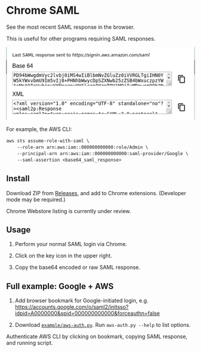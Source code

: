 # Chrome SAML

See the most recent SAML response in the browser.

This is useful for other programs requiring SAML responses.

<p align="center">
  <img alt="Screenshot" src="doc/screenshot.png">
</p>

For example, the AWS CLI:

```txt
aws sts assume-role-with-saml \
    --role-arn arn:aws:iam::000000000000:role/Admin \
    --principal-arn arn:aws:iam::000000000000:saml-provider/Google \
    --saml-assertion <base64_saml_response>
```

## Install

Download ZIP from [Releases](https://github.com/rivethealth/chrome-saml/releases), and add to Chrome extensions. (Developer mode may be required.)

Chrome Webstore listing is currently under review.

## Usage

1. Perform your normal SAML login via Chrome.

2. Click on the key icon in the upper right.

3. Copy the base64 encoded or raw SAML response.

## Full example: Google + AWS

1. Add browser bookmark for Google-initiated login, e.g.
   https://accounts.google.com/o/saml2/initsso?idpid=A0000000&spid=000000000000&forceauthn=false

2. Download [`example/aws-auth.py`](example/aws-auth.py). Run `aws-auth.py --help` to list options. 

Authenticate AWS CLI by clicking on bookmark, copying SAML response, and running
script.
